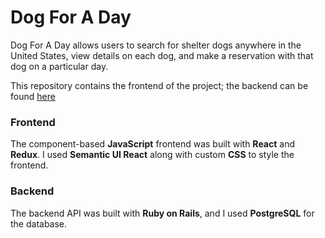 # Dog For A Day [](./src/images/dogicon3.png)

Dog For A Day allows users to search for shelter dogs anywhere in the United States, view details on each dog, and make a reservation with that dog on a particular day.

This repository contains the frontend of the project; the backend can be found [here](https://github.com/ryansperzel/dog-for-a-day-backend)

### Frontend

The component-based **JavaScript** frontend was built with **React** and **Redux**. I used **Semantic UI React** along with custom **CSS** to style the frontend.

### Backend

The backend API was built with **Ruby on Rails**, and I used **PostgreSQL** for the database.
